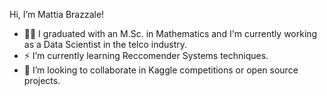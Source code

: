 Hi, I’m Mattia Brazzale!
- 👨‍💻 I graduated with an M.Sc. in Mathematics and I'm currently working as a Data Scientist in the telco industry.
- ⚡️ I’m currently learning Reccomender Systems techniques.
- 📝 I’m looking to collaborate in Kaggle competitions or open source projects.

<!---
MattiaBrazzale/MattiaBrazzale is a ✨ special ✨ repository because its `README.md` (this file) appears on your GitHub profile.
You can click the Preview link to take a look at your changes.
--->
